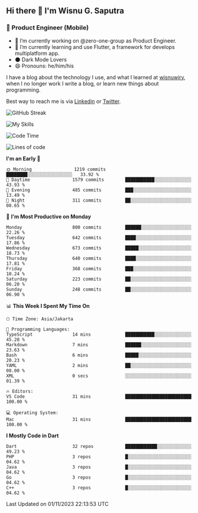 ## Hi there 👋 I'm Wisnu G. Saputra

### :mobile_phone_off: Product Engineer (Mobile)

- 🔭 I’m currently working on @zero-one-group as Product Engineer.
- 🌱 I’m currently learning and use Flutter, a framework for develops multiplatform app.
- 🌑 Dark Mode Lovers
- 😄 Pronouns: he/him/his

I have a blog about the technology I use, and what I learned at [wisnuwiry](https://wisnuwiry.space/), when I no longer work I write a blog, or learn new things about programming.

Best way to reach me is via [Linkedin](https://www.linkedin.com/in/wisnu-saputra/) or [Twitter](https://twitter.com/wisnuwiry).

![GitHub Streak](https://streak-stats.demolab.com?user=wisnuwiry&theme=dark&hide_border=true)

![My Skills](https://skillicons.dev/icons?i=dart,flutter,kotlin,swift,go,js,css,neovim,git,linux&perline=5)

<!--START_SECTION:waka-->
![Code Time](http://img.shields.io/badge/Code%20Time-825%20hrs%2049%20mins-blue)

![Lines of code](https://img.shields.io/badge/From%20Hello%20World%20I%27ve%20Written-4.6%20million%20lines%20of%20code-blue)

**I'm an Early 🐤** 

```text
🌞 Morning                1219 commits        ████████░░░░░░░░░░░░░░░░░   33.92 % 
🌆 Daytime                1579 commits        ███████████░░░░░░░░░░░░░░   43.93 % 
🌃 Evening                485 commits         ███░░░░░░░░░░░░░░░░░░░░░░   13.49 % 
🌙 Night                  311 commits         ██░░░░░░░░░░░░░░░░░░░░░░░   08.65 % 
```
📅 **I'm Most Productive on Monday** 

```text
Monday                   800 commits         ██████░░░░░░░░░░░░░░░░░░░   22.26 % 
Tuesday                  642 commits         ████░░░░░░░░░░░░░░░░░░░░░   17.86 % 
Wednesday                673 commits         █████░░░░░░░░░░░░░░░░░░░░   18.73 % 
Thursday                 640 commits         ████░░░░░░░░░░░░░░░░░░░░░   17.81 % 
Friday                   368 commits         ███░░░░░░░░░░░░░░░░░░░░░░   10.24 % 
Saturday                 223 commits         ██░░░░░░░░░░░░░░░░░░░░░░░   06.20 % 
Sunday                   248 commits         ██░░░░░░░░░░░░░░░░░░░░░░░   06.90 % 
```


📊 **This Week I Spent My Time On** 

```text
🕑︎ Time Zone: Asia/Jakarta

💬 Programming Languages: 
TypeScript               14 mins             ███████████░░░░░░░░░░░░░░   45.20 % 
Markdown                 7 mins              ██████░░░░░░░░░░░░░░░░░░░   23.63 % 
Bash                     6 mins              █████░░░░░░░░░░░░░░░░░░░░   20.23 % 
YAML                     2 mins              ██░░░░░░░░░░░░░░░░░░░░░░░   08.00 % 
XML                      0 secs              ░░░░░░░░░░░░░░░░░░░░░░░░░   01.39 % 

🔥 Editors: 
VS Code                  31 mins             █████████████████████████   100.00 % 

💻 Operating System: 
Mac                      31 mins             █████████████████████████   100.00 % 
```

**I Mostly Code in Dart** 

```text
Dart                     32 repos            ████████████░░░░░░░░░░░░░   49.23 % 
PHP                      3 repos             █░░░░░░░░░░░░░░░░░░░░░░░░   04.62 % 
Java                     3 repos             █░░░░░░░░░░░░░░░░░░░░░░░░   04.62 % 
Go                       3 repos             █░░░░░░░░░░░░░░░░░░░░░░░░   04.62 % 
C++                      3 repos             █░░░░░░░░░░░░░░░░░░░░░░░░   04.62 % 
```




 Last Updated on 01/11/2023 22:13:53 UTC
<!--END_SECTION:waka-->
